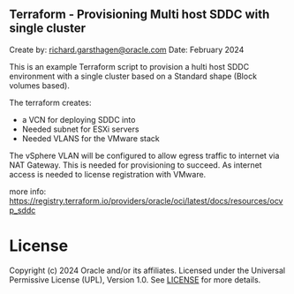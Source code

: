 ## Terraform - Provisioning Multi host SDDC with single cluster
Create by: richard.garsthagen@oracle.com
Date: February 2024

This is an example Terraform script to provision a hulti host SDDC environment
with a single cluster based on a Standard shape (Block volumes based).

The terraform creates:
- a VCN for deploying SDDC into
- Needed subnet for ESXi servers
- Needed VLANS for the VMware stack

The vSphere VLAN will be configured to allow egress traffic to internet via 
NAT Gateway. This is needed for provisioning to succeed. As internet access
is needed to license registration with VMware.

more info:
https://registry.terraform.io/providers/oracle/oci/latest/docs/resources/ocvp_sddc

# License
Copyright (c) 2024 Oracle and/or its affiliates.
Licensed under the Universal Permissive License (UPL), Version 1.0.
See [LICENSE](https://github.com/oracle-devrel/technology-engineering/blob/main/LICENSE) for more details.